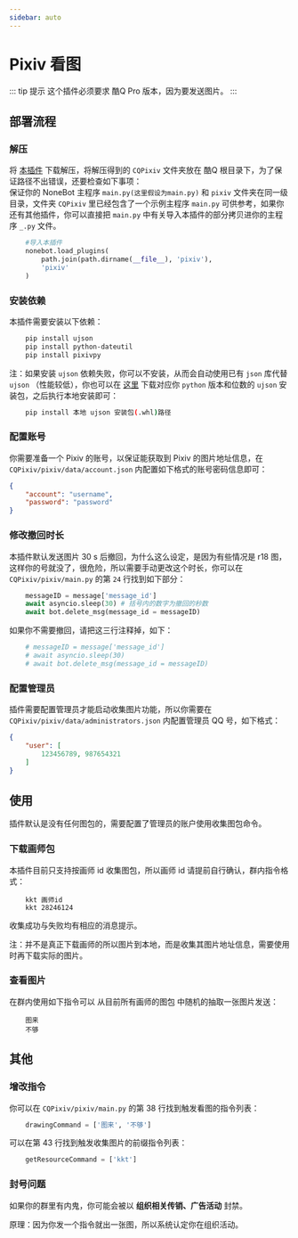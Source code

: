 ```yaml
---
sidebar: auto
---
```


# Pixiv 看图

::: tip 提示
这个插件必须要求 酷Q Pro 版本，因为要发送图片。
:::

## 部署流程
### 解压
将 [本插件](https://github.com/fz6m/nonebot-plugin/tree/master/rar) 下载解压，将解压得到的 `CQPixiv` 文件夹放在 酷Q 根目录下，为了保证路径不出错误，还要检查如下事项：<br>
保证你的 NoneBot 主程序 `main.py(这里假设为main.py)` 和 `pixiv` 文件夹在同一级目录，文件夹 `CQPixiv` 里已经包含了一个示例主程序 `main.py` 可供参考，如果你还有其他插件，你可以直接把 `main.py` 中有关导入本插件的部分拷贝进你的主程序 `_.py` 文件。
```python
    #导入本插件
    nonebot.load_plugins(
        path.join(path.dirname(__file__), 'pixiv'),
        'pixiv'
    )
```

### 安装依赖
本插件需要安装以下依赖：
```sh
    pip install ujson
    pip install python-dateutil
    pip install pixivpy
```
注：如果安装 `ujson` 依赖失败，你可以不安装，从而会自动使用已有 `json` 库代替 `ujson` （性能较低），你也可以在 [这里](https://www.lfd.uci.edu/~gohlke/pythonlibs/#ujson) 下载对应你 `python` 版本和位数的 `ujson` 安装包，之后执行本地安装即可：
```sh
    pip install 本地 ujson 安装包(.whl)路径
```

### 配置账号
你需要准备一个 Pixiv 的账号，以保证能获取到 Pixiv 的图片地址信息，在 `CQPixiv/pixiv/data/account.json` 内配置如下格式的账号密码信息即可：
```json
{
    "account": "username",
    "password": "password"
}
```

### 修改撤回时长
本插件默认发送图片 30 s 后撤回，为什么这么设定，是因为有些情况是 r18 图，这样你的号就没了，很危险，所以需要手动更改这个时长，你可以在 `CQPixiv/pixiv/main.py` 的第 `24` 行找到如下部分：
```python
    messageID = message['message_id']
    await asyncio.sleep(30) # 括号内的数字为撤回的秒数
    await bot.delete_msg(message_id = messageID)
```
如果你不需要撤回，请把这三行注释掉，如下：
```python
    # messageID = message['message_id']
    # await asyncio.sleep(30)
    # await bot.delete_msg(message_id = messageID)
```

### 配置管理员
插件需要配置管理员才能启动收集图片功能，所以你需要在 `CQPixiv/pixiv/data/administrators.json` 内配置管理员 QQ 号，如下格式：
```json
{
    "user": [
        123456789, 987654321
    ]
}
```

## 使用
插件默认是没有任何图包的，需要配置了管理员的账户使用收集图包命令。
### 下载画师包
本插件目前只支持按画师 id 收集图包，所以画师 id 请提前自行确认，群内指令格式：
```
    kkt 画师id
    kkt 28246124
```
收集成功与失败均有相应的消息提示。

注：并不是真正下载画师的所以图片到本地，而是收集其图片地址信息，需要使用时再下载实际的图片。

### 查看图片
在群内使用如下指令可以 从目前所有画师的图包 中随机的抽取一张图片发送：
```
    图来
    不够
```

## 其他
### 增改指令
你可以在 `CQPixiv/pixiv/main.py` 的第 38 行找到触发看图的指令列表：
```python
    drawingCommand = ['图来', '不够']
```
可以在第 43 行找到触发收集图片的前缀指令列表：
```python
    getResourceCommand = ['kkt']
```

### 封号问题
如果你的群里有内鬼，你可能会被以 **组织相关传销、广告活动** 封禁。

原理：因为你发一个指令就出一张图，所以系统认定你在组织活动。